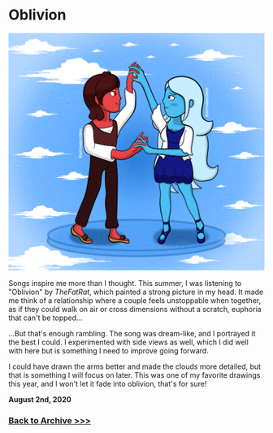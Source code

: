 # Oblivion

<img src="https://raw.githubusercontent.com/arrowarchive/The-Arrowarchive/master/docs/images/SPACE/oblivion.png" alt="Take me to Oblivion"
     onContextMenu="return false;">

Songs inspire me more than I thought. This summer, I was listening to "Oblivion" by *TheFatRat*, which painted a strong picture in my head. It made me think of a relationship where a couple feels unstoppable when together, as if they could walk on air or cross dimensions without a scratch, euphoria that can't be topped...

...But that's enough rambling. The song was dream-like, and I portrayed it the best I could. I experimented with side views as well, which I did well with here but is something I need to improve going forward. 

I could have drawn the arms better and made the clouds more detailed, but that is something I will focus on later. This was one of my favorite drawings this year, and I won't let it fade into oblivion, that's for sure!

**August 2nd, 2020**

### [Back to Archive >>>](https://arrowarchive.github.io/The-Arrowarchive/gallery)
